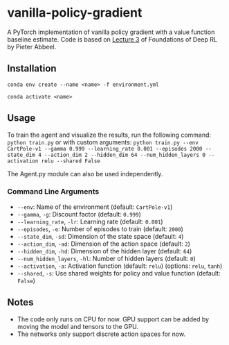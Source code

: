 # vanilla-policy-gradient
 A PyTorch implementation of vanilla policy gradient with a value function baseline estimate. Code is based on [Lecture 3](https://www.dropbox.com/scl/fi/htn2r6ac807oluoxeihdt/l3-policy-gradient-and-advantage-estimation.pdf?rlkey=26hsbd5qvthb8ozq53vdfjrr4&e=1&dl=0) of Foundations of Deep RL by Pieter Abbeel.


## Installation
```conda env create --name <name> -f environment.yml```

```conda activate <name>```

## Usage
To train the agent and visualize the results, run the following command:
```python train.py```
or with custom arguments:
```python train.py --env CartPole-v1 --gamma 0.999 --learning_rate 0.001 --episodes 2000 --state_dim 4 --action_dim 2 --hidden_dim 64 --num_hidden_layers 0 --activation relu --shared False```

The Agent.py module can also be used independently.

### Command Line Arguments
- `--env`: Name of the environment (default: `CartPole-v1`)
- `--gamma`, `-g`: Discount factor (default: `0.999`)
- `--learning_rate`, `-lr`: Learning rate (default: `0.001`)
- `--episodes`, `-e`: Number of episodes to train (default: `2000`)
- `--state_dim`, `-sd`: Dimension of the state space (default: `4`)
- `--action_dim`, `-ad`: Dimension of the action space (default: `2`)
- `--hidden_dim`, `-hd`: Dimension of the hidden layer (default: `64`)
- `--num_hidden_layers`, `-hl`: Number of hidden layers (default: `0`)
- `--activation`, `-a`: Activation function (default: `relu`) (options: `relu`, `tanh`)
- `--shared`, `-s`: Use shared weights for policy and value function (default: `False`)

## Notes
- The code only runs on CPU for now. GPU support can be added by moving the model and tensors to the GPU.
- The networks only support discrete action spaces for now.